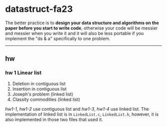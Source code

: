 # datastruct-fa23

The better practice is to **design your data structure and algorithms on the paper before you start to write code**, otherwise your code will be messier and messier when you write it and it will also be less portable if you implement the "ds & a" specifically to one problem.

---

## hw

### hw 1 Linear list

1. Deletion in contiguous list
2. Insertion in contiguous list
3. Joseph's problem (linked list)
4. Classity commodities (linked list)

*hw1-1*, *hw1-2* use contiguous list and *hw1-3*, *hw1-4* use linked list. The implementation of linked list is in `LinkedList.c`, `LinkedList.h`, however, it is also implemented in those two files that used it.
